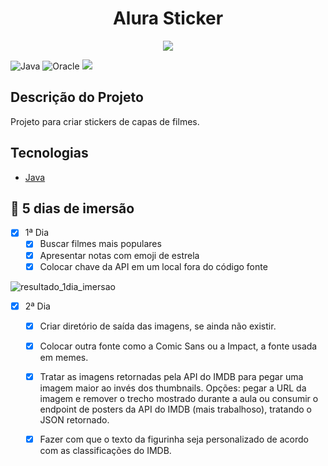 

 <h1 align="center"> Alura Sticker </h1>

<p align="center">
<img src="https://img.shields.io/badge/status-em%20desenvolvimento-green">
</>

![Java](https://img.shields.io/badge/java-%23ED8B00.svg?style=for-the-badge&logo=java&logoColor=white)
![Oracle](https://img.shields.io/badge/Oracle-F80000?style=for-the-badge&logo=oracle&logoColor=white)
<img src="https://img.shields.io/badge/GIT-E44C30?style=for-the-badge&logo=git&logoColor=white">


## Descrição do Projeto

<p> Projeto para criar stickers de capas de filmes.</p>

## Tecnologias

- [Java](https://github.com/sruinascimento/imersao-alura)

## 📝 5 dias de imersão

- [x] 1ª Dia
  - [x] Buscar filmes mais populares
  - [x] Apresentar notas com emoji de estrela
  - [x] Colocar chave da API em um local fora do código fonte

![resultado_1dia_imersao](https://user-images.githubusercontent.com/57668890/179632900-2276f83e-50a3-4cf0-8ae1-96a5b6ebc818.png)


- [x] 2ª Dia
  - [x] Criar diretório de saída das imagens, se ainda não existir.
  - [x] Colocar outra fonte como a Comic Sans ou a Impact, a fonte usada em memes.
  - [x] Tratar as imagens retornadas pela API do IMDB para pegar uma imagem maior ao invés dos thumbnails. Opções: pegar a URL da imagem e remover o trecho mostrado durante a aula ou consumir o endpoint de posters da API do IMDB (mais trabalhoso), tratando o JSON retornado.
  - [x] Fazer com que o texto da figurinha seja personalizado de acordo com as classificações do IMDB.


